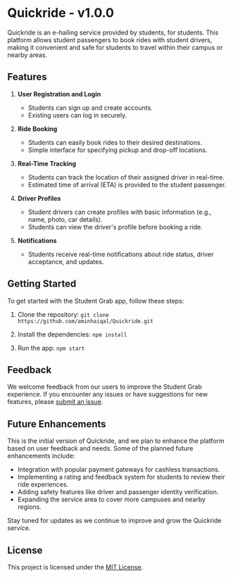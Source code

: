 # Quickride - v1.0.0

Quickride is an e-hailing service provided by students, for students. This platform allows student passengers to book rides with student drivers, making it convenient and safe for students to travel within their campus or nearby areas.


## Features

1. **User Registration and Login**
   - Students can sign up and create accounts.
   - Existing users can log in securely.

2. **Ride Booking**
   - Students can easily book rides to their desired destinations.
   - Simple interface for specifying pickup and drop-off locations.

3. **Real-Time Tracking**
   - Students can track the location of their assigned driver in real-time.
   - Estimated time of arrival (ETA) is provided to the student passenger.

4. **Driver Profiles**
   - Student drivers can create profiles with basic information (e.g., name, photo, car details).
   - Students can view the driver's profile before booking a ride.

5. **Notifications**
   - Students receive real-time notifications about ride status, driver acceptance, and updates.


## Getting Started

To get started with the Student Grab app, follow these steps:

1. Clone the repository:
    ``git clone https://github.com/aminhaiqal/Quickride.git``

2. Install the dependencies:
    ``npm install``

3. Run the app:
    ``npm start``


## Feedback

We welcome feedback from our users to improve the Student Grab experience. If you encounter any issues or have suggestions for new features, please [submit an issue](https://github.com/aminhaiqal/Quickride/issues).


## Future Enhancements

This is the initial version of Quickride, and we plan to enhance the platform based on user feedback and needs. Some of the planned future enhancements include:

- Integration with popular payment gateways for cashless transactions.
- Implementing a rating and feedback system for students to review their ride experiences.
- Adding safety features like driver and passenger identity verification.
- Expanding the service area to cover more campuses and nearby regions.

Stay tuned for updates as we continue to improve and grow the Quickride service.


## License

This project is licensed under the [MIT License](LICENSE).
